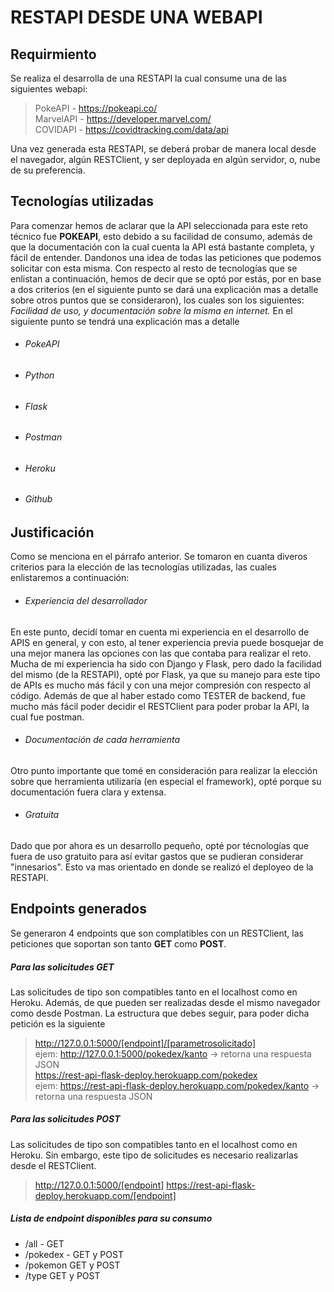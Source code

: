# RESTAPI DESDE UNA WEBAPI


## Requirmiento
Se realiza el desarrolla de una RESTAPI la cual consume una de las siguientes webapi: 
<br>
>PokeAPI - https://pokeapi.co/ <br>
>MarvelAPI - https://developer.marvel.com/ <br>
>COVIDAPI - https://covidtracking.com/data/api <br>

Una vez generada esta RESTAPI, se deberá probar de manera local desde el navegador, algún RESTClient, y ser deployada en algún servidor, o, nube de su preferencia. 

## Tecnologías utilizadas
Para comenzar hemos de aclarar que la API seleccionada para este reto técnico fue **POKEAPI**, esto debido a su facilidad de consumo, además de que la documentación con la cual cuenta la API está bastante completa, y fácil de entender. Dandonos una idea de todas las peticiones que podemos solicitar con esta misma. 
Con respecto al resto de tecnologías que se enlistan a continuación, hemos de decir que se optó por estás, por en base a dos criterios (en el siguiente punto se dará una explicación mas a detalle sobre otros puntos que se consideraron), los cuales son los siguientes: *Facilidad de uso, y  documentación sobre la misma en internet.*  En el siguiente punto se tendrá una explicación mas a detalle
- ###### PokeAPI
- ###### Python
- ###### Flask
- ###### Postman
- ###### Heroku
- ###### Github
## Justificación
Como se menciona en el párrafo anterior. Se tomaron en cuanta diveros criterios para la elección de las tecnologías utilizadas, las cuales enlistaremos a continuación: 
- ###### Experiencia del desarrollador
En este punto, decidí tomar en cuenta mi experiencia en el desarrollo de APIS en general, y con esto, al tener experiencia previa puede bosquejar de una mejor manera las opciones con las que contaba para realizar el reto. Mucha de mi experiencia ha sido con Django y Flask, pero dado la facilidad del mismo (de la RESTAPI), opté por Flask, ya que su manejo para este tipo de APIs es mucho más fácil y con una mejor compresión con respecto al código. Además de que al haber estado como TESTER de backend, fue mucho más fácil poder decidir el RESTClient para poder probar la API, la cual fue postman. 
- ###### Documentación de cada herramienta
Otro punto importante que tomé en consideración para realizar la elección sobre que herramienta utilizaría (en especial el framework), opté porque su documentación fuera clara y extensa. 
- ###### Gratuita
Dado que por ahora es un desarrollo pequeño, opté por técnologías que fuera de uso gratuito para así evitar gastos que se pudieran considerar "innesarios". Esto va mas orientado en donde se realizó el deployeo de la RESTAPI. 

## Endpoints generados

Se generaron 4 endpoints que son complatibles con un RESTClient, las peticiones que  soportan son tanto **GET** como **POST**. 

##### Para las solicitudes GET
Las solicitudes de tipo son compatibles tanto en el localhost como en Heroku. Además, de que pueden ser realizadas desde el mismo navegador como desde Postman. 
La estructura que debes seguir, para poder dicha petición es la siguiente
>http://127.0.0.1:5000/[endpoint]/[parametrosolicitado]<br>
	ejem: http://127.0.0.1:5000/pokedex/kanto -> retorna una respuesta JSON <br>
>https://rest-api-flask-deploy.herokuapp.com/pokedex<br>
	ejem: https://rest-api-flask-deploy.herokuapp.com/pokedex/kanto -> retorna una respuesta JSON 

##### Para las solicitudes POST
Las solicitudes de tipo son compatibles tanto en el localhost como en Heroku. Sin embargo, este tipo de solicitudes es necesario realizarlas desde el RESTClient. 
>http://127.0.0.1:5000/[endpoint]
>https://rest-api-flask-deploy.herokuapp.com/[endpoint]

##### Lista de endpoint disponibles para su consumo
- /all - GET
- /pokedex - GET y POST
- /pokemon GET y POST
- /type GET y POST